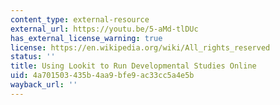 ```yaml
---
content_type: external-resource
external_url: https://youtu.be/5-aMd-tlDUc
has_external_license_warning: true
license: https://en.wikipedia.org/wiki/All_rights_reserved
status: ''
title: Using Lookit to Run Developmental Studies Online
uid: 4a701503-435b-4aa9-bfe9-ac33cc5a4e5b
wayback_url: ''
---
```

